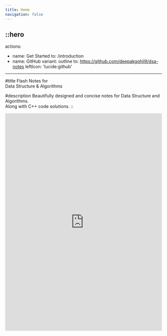 ```yaml
---
title: Home
navigation: false
---
```


::hero
---
actions:
  - name: Get Started
    to: /introduction
  - name: GitHub
    variant: outline
    to: https://github.com/deepakgohil9/dsa-notes
    leftIcon: 'lucide:github'
---

#title
Flash Notes for<br> Data Structure & Algorithms

#description
Beautifully designed and concise notes for Data Structure and Algorithms.<br> Along with C++ code solutions.
::

<div class="border rounded-lg shadow-md">
  <iframe src="https://deepakgohil9.github.io/dsa-notes/introduction" height="700" width="100%" class="rounded-lg" scrolling="no" frameborder="0">
</div>
